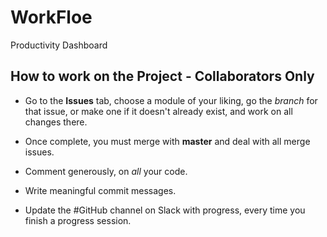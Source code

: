 # WorkFloe
Productivity Dashboard

## How to work on the Project - Collaborators Only
* Go to the **Issues** tab, choose a module of your liking, go the _branch_ for that issue, or make one if it doesn't already exist, and work on all changes there.

* Once complete, you must merge with **master** and deal with all merge issues.

* Comment generously, on *all* your code.

* Write meaningful commit messages.

* Update the #GitHub channel on Slack with progress, every time you finish a progress session.
